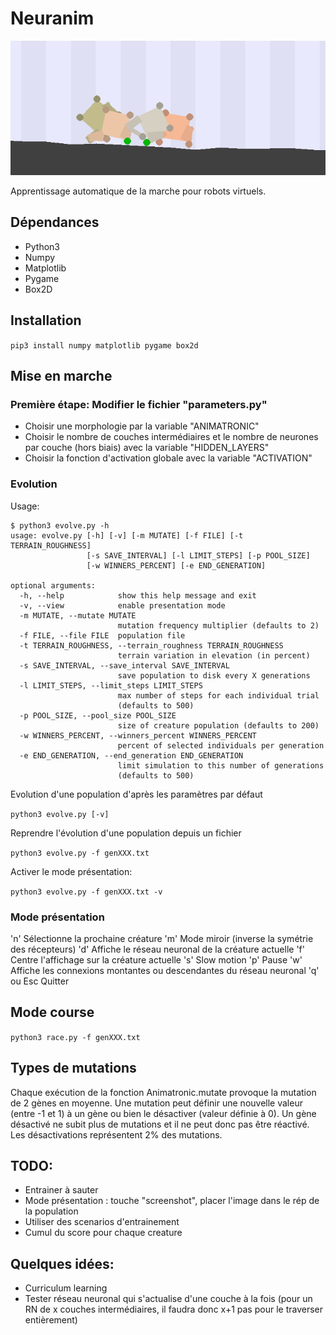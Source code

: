 # Neuranim
![preview](res/neuranim2.gif)

Apprentissage automatique de la marche pour robots virtuels.

## Dépendances
 * Python3
 * Numpy
 * Matplotlib
 * Pygame
 * Box2D

## Installation
`pip3 install numpy matplotlib pygame box2d`

## Mise en marche
### Première étape: Modifier le fichier "parameters.py"
 * Choisir une morphologie par la variable "ANIMATRONIC"
 * Choisir le nombre de couches intermédiaires et le nombre de neurones par couche (hors biais) avec la variable "HIDDEN_LAYERS"
 * Choisir la fonction d'activation globale avec la variable "ACTIVATION"

### Evolution
Usage:
```
$ python3 evolve.py -h
usage: evolve.py [-h] [-v] [-m MUTATE] [-f FILE] [-t TERRAIN_ROUGHNESS]
                 [-s SAVE_INTERVAL] [-l LIMIT_STEPS] [-p POOL_SIZE]
                 [-w WINNERS_PERCENT] [-e END_GENERATION]

optional arguments:
  -h, --help            show this help message and exit
  -v, --view            enable presentation mode
  -m MUTATE, --mutate MUTATE
                        mutation frequency multiplier (defaults to 2)
  -f FILE, --file FILE  population file
  -t TERRAIN_ROUGHNESS, --terrain_roughness TERRAIN_ROUGHNESS
                        terrain variation in elevation (in percent)
  -s SAVE_INTERVAL, --save_interval SAVE_INTERVAL
                        save population to disk every X generations
  -l LIMIT_STEPS, --limit_steps LIMIT_STEPS
                        max number of steps for each individual trial
                        (defaults to 500)
  -p POOL_SIZE, --pool_size POOL_SIZE
                        size of creature population (defaults to 200)
  -w WINNERS_PERCENT, --winners_percent WINNERS_PERCENT
                        percent of selected individuals per generation
  -e END_GENERATION, --end_generation END_GENERATION
                        limit simulation to this number of generations
                        (defaults to 500)
```

Evolution d'une population d'après les paramètres par défaut

`python3 evolve.py [-v]`

Reprendre l'évolution d'une population depuis un fichier

`python3 evolve.py -f genXXX.txt`

Activer le mode présentation:

`python3 evolve.py -f genXXX.txt -v`


### Mode présentation
'n'   Sélectionne la prochaine créature
'm'   Mode miroir (inverse la symétrie des récepteurs)
'd'   Affiche le réseau neuronal de la créature actuelle
'f'   Centre l'affichage sur la créature actuelle
's'   Slow motion
'p'   Pause
'w'   Affiche les connexions montantes ou descendantes du réseau neuronal
'q' ou Esc    Quitter


## Mode course

`python3 race.py -f genXXX.txt`


## Types de mutations
Chaque exécution de la fonction Animatronic.mutate provoque la mutation de 2 gènes en moyenne.
Une mutation peut définir une nouvelle valeur (entre -1 et 1) à un gène ou bien le désactiver (valeur définie à 0). Un gène désactivé ne subit plus de mutations et il ne peut donc pas être réactivé. Les désactivations représentent 2% des mutations.

## TODO:
 * Entrainer à sauter
 * Mode présentation : touche "screenshot", placer l'image dans le rép de la population
 * Utiliser des scenarios d'entrainement
 * Cumul du score pour chaque creature

## Quelques idées:
 * Curriculum learning
 * Tester réseau neuronal qui s'actualise d'une couche à la fois (pour un RN de x couches intermédiaires, il faudra donc x+1 pas pour le traverser entièrement)
